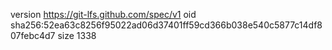 version https://git-lfs.github.com/spec/v1
oid sha256:52ea63c8256f95022ad06d37401ff59cd366b038e540c5877c14df807febc4d7
size 1338
